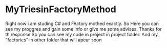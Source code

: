 # MyTriesinFactoryMethod
Right now i am studing C# and FActory mothed exactly. So Here you can see my proggres and gain some info or give me some advises. Thanks for th response
 Sp you can see my code in project in project folder. And my "factories" in other folder that will apear soon
